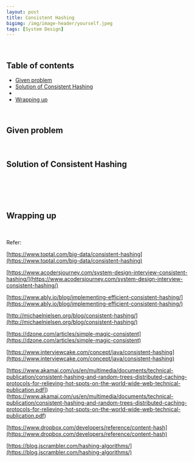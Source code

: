 ```yaml
---
layout: post
title: Consistent Hashing
bigimg: /img/image-header/yourself.jpeg
tags: [System Design]
---
```





<br>

## Table of contents
- [Given problem](#given-problem)
- [Solution of Consistent Hashing](#solution-of-content-hashing)
- []()
- [Wrapping up](#wrapping-up)

<br>

## Given problem






<br>

## Solution of Consistent Hashing






<br>

## 





<br>

## Wrapping up




<br>

Refer:

[https://www.toptal.com/big-data/consistent-hashing](https://www.toptal.com/big-data/consistent-hashing)

[https://www.acodersjourney.com/system-design-interview-consistent-hashing/](https://www.acodersjourney.com/system-design-interview-consistent-hashing/)

[https://www.ably.io/blog/implementing-efficient-consistent-hashing/](https://www.ably.io/blog/implementing-efficient-consistent-hashing/)

[http://michaelnielsen.org/blog/consistent-hashing/](http://michaelnielsen.org/blog/consistent-hashing/)

[https://dzone.com/articles/simple-magic-consistent](https://dzone.com/articles/simple-magic-consistent)

[https://www.interviewcake.com/concept/java/consistent-hashing](https://www.interviewcake.com/concept/java/consistent-hashing)

[https://www.akamai.com/us/en/multimedia/documents/technical-publication/consistent-hashing-and-random-trees-distributed-caching-protocols-for-relieving-hot-spots-on-the-world-wide-web-technical-publication.pdf])(https://www.akamai.com/us/en/multimedia/documents/technical-publication/consistent-hashing-and-random-trees-distributed-caching-protocols-for-relieving-hot-spots-on-the-world-wide-web-technical-publication.pdf)

[https://www.dropbox.com/developers/reference/content-hash](https://www.dropbox.com/developers/reference/content-hash)

[https://blog.jscrambler.com/hashing-algorithms/](https://blog.jscrambler.com/hashing-algorithms/)